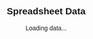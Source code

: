 <!DOCTYPE html>
<html lang="en">
<head>
    <meta charset="UTF-8">
    <meta name="viewport" content="width=device-width, initial-scale=1.0">
    <title>Spreadsheet Viewer</title>
    <style>
        body {
            font-family: Arial, sans-serif;
            text-align: center;
        }
        table {
            width: 80%;
            margin: 20px auto;
            border-collapse: collapse;
        }
        th, td {
            border: 1px solid black;
            padding: 10px;
        }
        th {
            background-color: #f2f2f2;
        }
        .warning {
            color: red;
            font-weight: bold;
        }
    </style>
</head>
<body>
    <h2>Spreadsheet Data</h2>
    <p id="status">Loading data...</p>
    <table id="data-table"></table>
    <script>
        const url = "https://script.google.com/macros/s/AKfycby5m8GXi6m3gCnbZ9dyqUMRtsMzYsgzYAdrpCKcUUyknRUgMsuHIZyswQg2nES4I2L03A/exec";
        
        fetch(url)
            .then(response => {
                if (!response.ok) {
                    throw new Error(`HTTP error! Status: ${response.status}`);
                }
                return response.json();
            })
            .then(data => {
                let table = document.getElementById("data-table");
                let status = document.getElementById("status");
                status.style.display = "none";
                
                if (!Array.isArray(data) || data.length === 0) {
                    table.innerHTML = "<tr><td>No data available</td></tr>";
                    return;
                }
                
                // Get current time and filter out entries older than 24 hours
                let now = new Date();
                let cutoffTime = now.getTime() - (24 * 60 * 60 * 1000); // 24 hours ago in milliseconds
                
                // Create table headers
                let headerRow = document.createElement("tr");
                ["Timestamp", "Rainfall (mm)", "Slope Status"].forEach(header => {
                    let th = document.createElement("th");
                    th.textContent = header;
                    headerRow.appendChild(th);
                });
                table.appendChild(headerRow);
                
                let totalRainfall = 0;
                
                // Create table rows
                data.slice(1).forEach(row => {
                    let timestamp = row[0];
                    let detected = row[1];
                    let entryTime = new Date(timestamp).getTime();
                    
                    if (detected === "YES" && entryTime >= cutoffTime) {
                        let rainfall = 10; // Each YES = 10mm
                        totalRainfall += rainfall;
                        let slopeStatus = totalRainfall > 200 ? "Landslide Warning" : "Safe";
                        
                        let tr = document.createElement("tr");
                        [timestamp, rainfall, slopeStatus].forEach((cell, index) => {
                            let td = document.createElement("td");
                            td.textContent = cell;
                            if (index === 2 && slopeStatus === "Landslide Warning") {
                                td.classList.add("warning");
                            }
                            tr.appendChild(td);
                        });
                        table.appendChild(tr);
                    }
                });
            })
            .catch(error => {
                document.getElementById("status").textContent = "Failed to load data: " + error.message;
                console.error("Error fetching data:", error);
            });
    </script>
</body>
</html>
